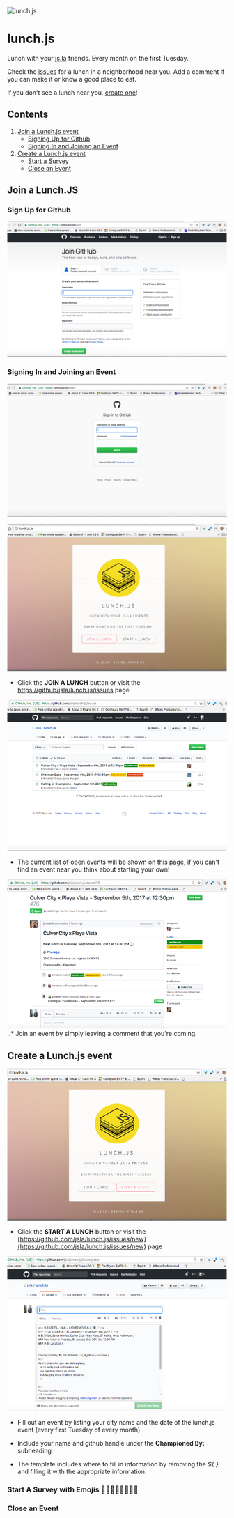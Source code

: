 ![lunch.js](http://i.imgur.com/5kPcPqZ.png)

# lunch.js

Lunch with your [js.la](http://js.la) friends. Every month on the first Tuesday.

Check the [issues](https://github.com/jsla/lunch.js/issues) for a lunch in a neighborhood near you. Add a comment if you can make it or know a good place to eat.

If you don't see a lunch near you, [create one](https://github.com/jsla/lunch.js/issues/new)!

## Contents
  1. [Join a Lunch.js event](#join-a-lunch.js)
       + [Signing Up for Github](#signing-up-for-github)
       + [Signing In and Joining an
         Event](#signing-in-and-joining-an-event)
  1. [Create a Lunch.js event](#create-lunch.js)
       + [Start a Survey](#start-a-survey-with-emojis)
       + [Close an Event](#close-an-event)

## Join a Lunch.JS
### Sign Up for Github
![Signup for Github](/img/github_signup.png)

### Signing In and Joining an Event
![Sign in for Github](/img/github_signin.png)

![Click the Join a Lunch.js button](/img/lunchjs_join.png)
* Click the **JOIN A LUNCH** button or visit the [https://github/jsla/lunch.js/issues](https://github.com/jsla/lunch.js/issues) page

![Find an Event](/img/lunchjs_pickevent.png)
* The current list of open events will be shown on this page, if you
can't find an event near you think about starting your own!

![Join an Event](/img/lunchjs_joinevent.png)
..* Join an event by simply leaving a comment that you're coming.

## Create a Lunch.js event 
![Click the Create a Lunch.js button](/img/lunchjs_create.png)
* Click the **START A LUNCH** button or visit the [https://github.com/jsla/lunch.js/issues/new](https://github.com/jsla/lunch.js/issues/new) page

![Fill out the Template](/img/lunchjs_be_a_champion.png)
* Fill out an event by listing your city name and the date of the
lunch.js event (every first Tuesday of every month)

* Include your name and github handle under the **Championed By:**
subheading 

* The template includes where to fill in information by removing the _${ }_ and filling it with the appropriate information.

### Start A Survey with Emojis 🍔🍟🌮🌯🍜🍎🌭🍕

### Close an Event 
